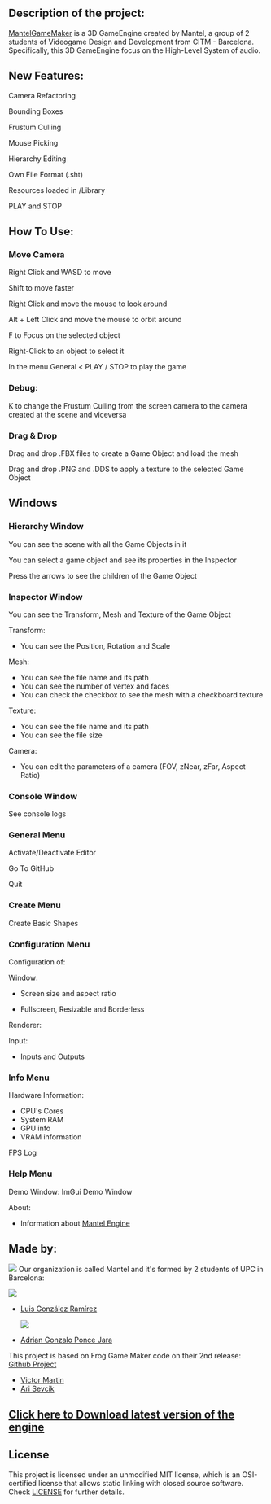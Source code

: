 ## Description of the project:
[MantelGameMaker](https://github.com/CITM-UPC/MantelGameMaker) is a 3D GameEngine created by Mantel, a group of 2 students of Videogame Design and Development from CITM - Barcelona.
Specifically, this 3D GameEngine focus on the High-Level System of audio.

## New Features: 

Camera Refactoring

Bounding Boxes

Frustum Culling

Mouse Picking

Hierarchy Editing

Own File Format (.sht)

Resources loaded in /Library

PLAY and STOP

## How To Use: 
### Move Camera 
Right Click and WASD to move

Shift to move faster

Right Click and move the mouse to look around

Alt + Left Click and move the mouse to orbit around

F to Focus on the selected object

Right-Click to an object to select it

In the menu General < PLAY / STOP to play the game

### Debug: 

K to change the Frustum Culling from the screen camera to the camera created at the scene and viceversa

### Drag & Drop 
Drag and drop .FBX files to create a Game Object and load the mesh

Drag and drop .PNG and .DDS to apply a texture to the selected Game Object

## Windows
### Hierarchy Window 
You can see the scene with all the Game Objects in it

You can select a game object and see its properties in the Inspector

Press the arrows to see the children of the Game Object

### Inspector Window 
You can see the Transform, Mesh and Texture of the Game Object

Transform: 

 - You can see the Position, Rotation and Scale

Mesh: 

 - You can see the file name and its path
 - You can see the number of vertex and faces
 - You can check the checkbox to see the mesh with a checkboard texture

Texture: 
 - You can see the file name and its path
 - You can see the file size

Camera: 
 - You can edit the parameters of a camera (FOV, zNear, zFar, Aspect Ratio)

### Console Window
See console logs

### General Menu
Activate/Deactivate Editor

Go To GitHub

Quit

### Create Menu
Create Basic Shapes

### Configuration Menu
Configuration of:

Window: 

 - Screen size and aspect ratio
    
 - Fullscreen, Resizable and Borderless

Renderer:

Input:

 - Inputs and Outputs

### Info Menu
Hardware Information: 

 - CPU's Cores
 - System RAM
 - GPU info
 - VRAM information

FPS Log

### Help Menu
Demo Window: ImGui Demo Window

About: 

 - Information about [Mantel Engine](https://github.com/CITM-UPC/MantelGameMaker)


## Made by: 

![](https://raw.githubusercontent.com/CITM-UPC/MantelGameMaker/High-Level-System/docs/Assets/MantelLogo.png)
Our organization is called Mantel and it's formed by 2 students of UPC in Barcelona:

  ![](https://raw.githubusercontent.com/CITM-UPC/MantelGameMaker/High-Level-System/docs/Assets/LuisGonzalez.png)
- [Luis González Ramírez](https://github.com/punto16)

  ![](https://raw.githubusercontent.com/CITM-UPC/MantelGameMaker/High-Level-System/docs/Assets/AdrianPonce.png)
- [Adrian Gonzalo Ponce Jara](https://github.com/AdrianGPJ)

This project is based on Frog Game Maker code on their 2nd release:
[Github Project](https://github.com/CITM-UPC/FrogGameMaker)
- [Victor Martin](https://github.com/VicMarBall)
- [Ari Sevcik](https://github.com/AriSevcik)

## [Click here to Download latest version of the engine](https://github.com/CITM-UPC/MantelGameMaker/releases/download/Release_v.2.0/MantelGameMaker_v.2.0.zip)

## License 
This project is licensed under an unmodified MIT license, which is an OSI-certified license that allows static linking with closed source software. Check [LICENSE](LICENSE.html) for further details.
